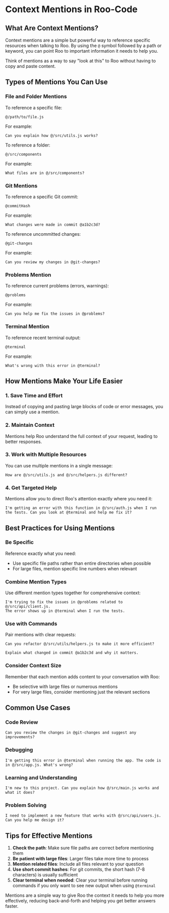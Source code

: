 # Context Mentions in Roo-Code

## What Are Context Mentions?

Context mentions are a simple but powerful way to reference specific resources when talking to Roo. By using the `@` symbol followed by a path or keyword, you can point Roo to important information it needs to help you.

Think of mentions as a way to say "look at this" to Roo without having to copy and paste content.

## Types of Mentions You Can Use

### File and Folder Mentions

To reference a specific file:
```
@/path/to/file.js
```

For example:
```
Can you explain how @/src/utils.js works?
```

To reference a folder:
```
@/src/components
```

For example:
```
What files are in @/src/components?
```

### Git Mentions

To reference a specific Git commit:
```
@commitHash
```

For example:
```
What changes were made in commit @a1b2c3d?
```

To reference uncommitted changes:
```
@git-changes
```

For example:
```
Can you review my changes in @git-changes?
```

### Problems Mention

To reference current problems (errors, warnings):
```
@problems
```

For example:
```
Can you help me fix the issues in @problems?
```

### Terminal Mention

To reference recent terminal output:
```
@terminal
```

For example:
```
What's wrong with this error in @terminal?
```

## How Mentions Make Your Life Easier

### 1. Save Time and Effort

Instead of copying and pasting large blocks of code or error messages, you can simply use a mention.

### 2. Maintain Context

Mentions help Roo understand the full context of your request, leading to better responses.

### 3. Work with Multiple Resources

You can use multiple mentions in a single message:

```
How are @/src/utils.js and @/src/helpers.js different?
```

### 4. Get Targeted Help

Mentions allow you to direct Roo's attention exactly where you need it:

```
I'm getting an error with this function in @/src/auth.js when I run the tests. Can you look at @terminal and help me fix it?
```

## Best Practices for Using Mentions

### Be Specific

Reference exactly what you need:
- Use specific file paths rather than entire directories when possible
- For large files, mention specific line numbers when relevant

### Combine Mention Types

Use different mention types together for comprehensive context:

```
I'm trying to fix the issues in @problems related to @/src/api/client.js. 
The error shows up in @terminal when I run the tests.
```

### Use with Commands

Pair mentions with clear requests:

```
Can you refactor @/src/utils/helpers.js to make it more efficient?
```

```
Explain what changed in commit @a1b2c3d and why it matters.
```

### Consider Context Size

Remember that each mention adds content to your conversation with Roo:
- Be selective with large files or numerous mentions
- For very large files, consider mentioning just the relevant sections

## Common Use Cases

### Code Review

```
Can you review the changes in @git-changes and suggest any improvements?
```

### Debugging

```
I'm getting this error in @terminal when running the app. The code is in @/src/app.js. What's wrong?
```

### Learning and Understanding

```
I'm new to this project. Can you explain how @/src/main.js works and what it does?
```

### Problem Solving

```
I need to implement a new feature that works with @/src/api/users.js. Can you help me design it?
```

## Tips for Effective Mentions

1. **Check the path**: Make sure file paths are correct before mentioning them
2. **Be patient with large files**: Larger files take more time to process
3. **Mention related files**: Include all files relevant to your question
4. **Use short commit hashes**: For git commits, the short hash (7-8 characters) is usually sufficient
5. **Clear terminal when needed**: Clear your terminal before running commands if you only want to see new output when using `@terminal`

Mentions are a simple way to give Roo the context it needs to help you more effectively, reducing back-and-forth and helping you get better answers faster.